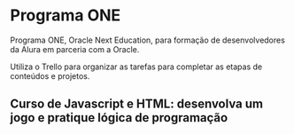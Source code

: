 # Programa ONE

Programa ONE, Oracle Next Education, para formação de desenvolvedores da Alura em parceria com a Oracle.

Utiliza o Trello para organizar as tarefas para completar as etapas de conteúdos e projetos.

## Curso de Javascript e HTML: desenvolva um jogo e pratique lógica de programação